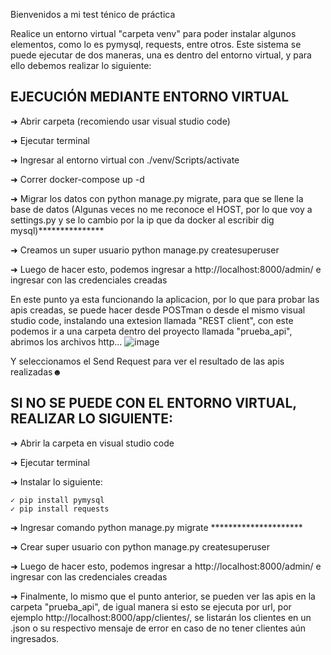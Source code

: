 Bienvenidos a mi test ténico de práctica

Realice un entorno virtual "carpeta venv" para poder instalar algunos elementos, como lo es pymysql, requests, entre otros.
Este sistema se puede ejecutar de dos maneras, una es dentro del entorno virtual, y para ello debemos realizar lo siguiente:

## EJECUCIÓN MEDIANTE ENTORNO VIRTUAL

  ➜ Abrir carpeta (recomiendo usar visual studio code)
  
  ➜ Ejecutar terminal
  
  ➜ Ingresar al entorno virtual con ./venv/Scripts/activate
  
  ➜ Correr docker-compose up -d
  
  ➜ Migrar los datos con python manage.py migrate, para que se llene la base de datos (Algunas veces no me reconoce el HOST, por lo que voy a settings.py y se lo cambio por la ip que da docker al escribir dig mysql)***************
  
  ➜ Creamos un super usuario python manage.py createsuperuser
  
  ➜ Luego de hacer esto, podemos ingresar a http://localhost:8000/admin/ e ingresar con las credenciales creadas
  
  
En este punto ya esta funcionando la aplicacion, por lo que para probar las apis creadas, se puede hacer desde POSTman o desde el mismo visual studio code, instalando una extesion llamada "REST client", con este podemos ir a una carpeta dentro del proyecto llamada "prueba_api", abrimos los archivos http...
![image](https://user-images.githubusercontent.com/55362940/224223810-bcfbf4ad-60dc-43e2-bcfe-b76209550db8.png)


Y seleccionamos el Send Request para ver el resultado de las apis realizadas☻


## SI NO SE PUEDE CON EL ENTORNO VIRTUAL, REALIZAR LO SIGUIENTE:

➜ Abrir la carpeta en visual studio code

➜ Ejecutar terminal

➜ Instalar lo siguiente:

    ✓ pip install pymysql
    ✓ pip install requests
    
➜ Ingresar comando python manage.py migrate *********************

➜ Crear super usuario con python manage.py createsuperuser

➜ Luego de hacer esto, podemos ingresar a http://localhost:8000/admin/ e ingresar con las credenciales creadas

➜ Finalmente, lo mismo que el punto anterior, se pueden ver las apis en la carpeta "prueba_api", de igual manera si esto se ejecuta por url, por ejemplo http://localhost:8000/app/clientes/, se listarán los clientes en un .json o su respectivo mensaje de error en caso de no tener clientes aún ingresados.
  
